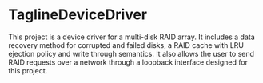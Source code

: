 # TaglineDeviceDriver

This project is a device driver for a multi-disk RAID array.
It includes a data recovery method for corrupted and failed disks, a RAID cache with LRU ejection policy and write through semantics. 
It also allows the user to send RAID requests over a network through a loopback interface designed for this project.
